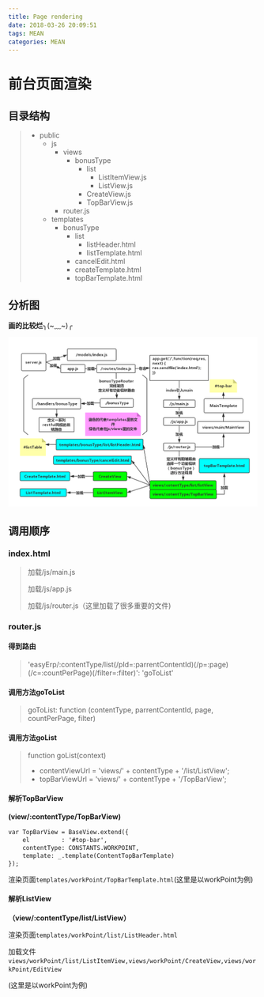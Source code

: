 ```yaml
---
title: Page rendering
date: 2018-03-26 20:09:51
tags: MEAN
categories: MEAN
---
```


# 前台页面渲染

## 目录结构

> + public
>    + js
>       + views
>          + bonusType
>             + list
>                + ListItemView.js
>                + ListView.js
>             + CreateView.js
>             + TopBarView.js
>       + router.js
>    + templates
>       + bonusType
>          + list
>             + listHeader.html
>             + listTemplate.html
>          + cancelEdit.html
>          + createTemplate.html
>          + topBarTemplate.html
<!-- more -->

## 分析图

**画的比较烂**╮(~﹏~)╭

![pending Rendering](https://github.com/ZhangLujie4/demo/blob/master/lct.png)

## 调用顺序

### index.html

> 加载/js/main.js
>
> 加载/js/app.js
>
> 加载/js/router.js（这里加载了很多重要的文件)



### router.js



#### 得到路由

> 'easyErp/:contentType/list(/pId=:parrentContentId)(/p=:page)(/c=:countPerPage)(/filter=:filter)': 'goToList'



#### 调用方法goToList

> goToList: function (contentType, parrentContentId, page, countPerPage, filter)



#### 调用方法goList

> function goList(context)
>
>  + contentViewUrl = 'views/' + contentType + '/list/ListView';
>  + topBarViewUrl = 'views/' + contentType + '/TopBarView';



#### 解析TopBarView

**(view/:contentType/TopBarView)**

```
var TopBarView = BaseView.extend({
    el         : '#top-bar',
    contentType: CONSTANTS.WORKPOINT,
    template: _.template(ContentTopBarTemplate)
});
```
渲染页面`templates/workPoint/TopBarTemplate.html`(这里是以workPoint为例)



#### 解析ListView

**（view/:contentType/list/ListView）**

渲染页面`templates/workPoint/list/ListHeader.html`

加载文件`views/workPoint/list/ListItemView,views/workPoint/CreateView,views/workPoint/EditView`

(这里是以workPoint为例)
